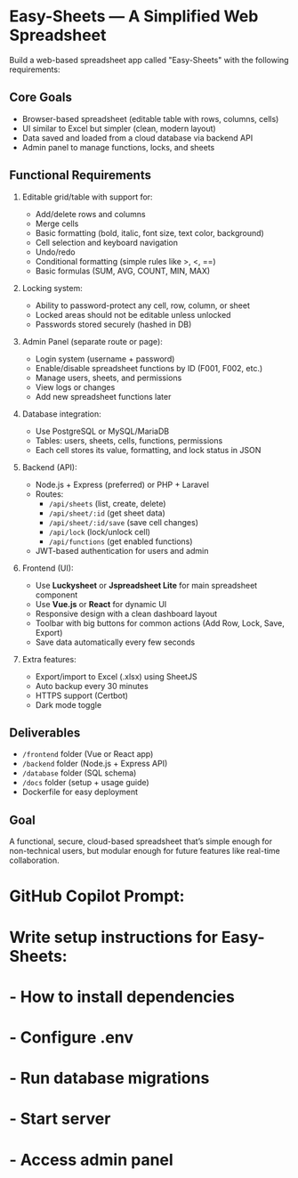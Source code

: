# Easy-Sheets — A Simplified Web Spreadsheet

Build a web-based spreadsheet app called "Easy-Sheets" with the following requirements:

## Core Goals
- Browser-based spreadsheet (editable table with rows, columns, cells)
- UI similar to Excel but simpler (clean, modern layout)
- Data saved and loaded from a cloud database via backend API
- Admin panel to manage functions, locks, and sheets

## Functional Requirements
1. Editable grid/table with support for:
   - Add/delete rows and columns
   - Merge cells
   - Basic formatting (bold, italic, font size, text color, background)
   - Cell selection and keyboard navigation
   - Undo/redo
   - Conditional formatting (simple rules like >, <, ==)
   - Basic formulas (SUM, AVG, COUNT, MIN, MAX)

2. Locking system:
   - Ability to password-protect any cell, row, column, or sheet
   - Locked areas should not be editable unless unlocked
   - Passwords stored securely (hashed in DB)

3. Admin Panel (separate route or page):
   - Login system (username + password)
   - Enable/disable spreadsheet functions by ID (F001, F002, etc.)
   - Manage users, sheets, and permissions
   - View logs or changes
   - Add new spreadsheet functions later

4. Database integration:
   - Use PostgreSQL or MySQL/MariaDB
   - Tables: users, sheets, cells, functions, permissions
   - Each cell stores its value, formatting, and lock status in JSON

5. Backend (API):
   - Node.js + Express (preferred) or PHP + Laravel
   - Routes:
     - `/api/sheets` (list, create, delete)
     - `/api/sheet/:id` (get sheet data)
     - `/api/sheet/:id/save` (save cell changes)
     - `/api/lock` (lock/unlock cell)
     - `/api/functions` (get enabled functions)
   - JWT-based authentication for users and admin

6. Frontend (UI):
   - Use **Luckysheet** or **Jspreadsheet Lite** for main spreadsheet component
   - Use **Vue.js** or **React** for dynamic UI
   - Responsive design with a clean dashboard layout
   - Toolbar with big buttons for common actions (Add Row, Lock, Save, Export)
   - Save data automatically every few seconds

7. Extra features:
   - Export/import to Excel (.xlsx) using SheetJS
   - Auto backup every 30 minutes
   - HTTPS support (Certbot)
   - Dark mode toggle

## Deliverables
- `/frontend` folder (Vue or React app)
- `/backend` folder (Node.js + Express API)
- `/database` folder (SQL schema)
- `/docs` folder (setup + usage guide)
- Dockerfile for easy deployment

## Goal
A functional, secure, cloud-based spreadsheet that’s simple enough for non-technical users, but modular enough for future features like real-time collaboration.


# GitHub Copilot Prompt:
# Write setup instructions for Easy-Sheets:
# - How to install dependencies
# - Configure .env
# - Run database migrations
# - Start server
# - Access admin panel



